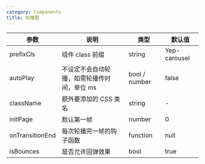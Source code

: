 ```yaml
---
category: Components
title: 轮播图
---
```


<DEMO>

| 参数            | 说明                                        | 类型          | 默认值       |
| --------------- | ------------------------------------------- | ------------- | ------------ |
| prefixCls       | 组件 class 前缀                             | string        | Yep-carousel |
| autoPlay        | 不设定不会自动轮播，如需轮播传时间，单位 ms | bool / number | false        |
| className       | 额外要添加的 CSS 类名                       | string        | -            |
| initPage        | 默认第一帧                                  | number        | 0            |
| onTransitionEnd | 每次轮播完一帧的钩子函数                    | function      | null         |
| isBounces | 是否允许回弹效果                    | bool      | true         |
